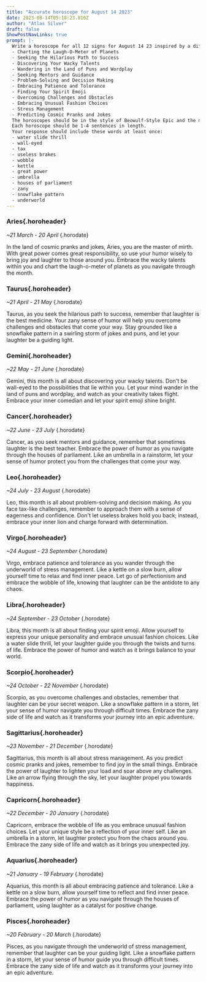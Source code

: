 ```yaml
---
title: "Accurate horoscope for August 14 2023"
date: 2023-08-14T05:18:23.816Z
author: "Atlas Silver"
draft: false
ShowPostNavLinks: true
prompt: |-
  Write a horoscope for all 12 signs for August 14 23 inspired by a different focus for each. Ensure you do not include the focus in the response:
  - Charting the Laugh-O-Meter of Planets
  - Seeking the Hilarious Path to Success
  - Discovering Your Wacky Talents
  - Wandering in the Land of Puns and Wordplay
  - Seeking Mentors and Guidance
  - Problem-Solving and Decision Making
  - Embracing Patience and Tolerance
  - Finding Your Spirit Emoji
  - Overcoming Challenges and Obstacles
  - Embracing Unusual Fashion Choices
  - Stress Management
  - Predicting Cosmic Pranks and Jokes
  The horoscopes should be in the style of Beowulf-Style Epic and the mood of eagerness
  Each horoscope should be 1-4 sentences in length.
  Your response should include these words at least once:
  - water slide thrill
  - wall-eyed
  - tax
  - useless brakes
  - wobble
  - kettle
  - great power
  - umbrella
  - houses of parliament
  - zany
  - snowflake pattern
  - underworld
---
```


### Aries{.horoheader}

*~21 March - 20 April*
{.horodate}

In the land of cosmic pranks and jokes, Aries, you are the master of mirth. With great power comes great responsibility, so use your humor wisely to bring joy and laughter to those around you. Embrace the wacky talents within you and chart the laugh-o-meter of planets as you navigate through the month.


### Taurus{.horoheader}

*~21 April - 21 May*
{.horodate}

Taurus, as you seek the hilarious path to success, remember that laughter is the best medicine. Your zany sense of humor will help you overcome challenges and obstacles that come your way. Stay grounded like a snowflake pattern in a swirling storm of jokes and puns, and let your laughter be a guiding light.


### Gemini{.horoheader}

*~22 May - 21 June*
{.horodate}

Gemini, this month is all about discovering your wacky talents. Don't be wall-eyed to the possibilities that lie within you. Let your mind wander in the land of puns and wordplay, and watch as your creativity takes flight. Embrace your inner comedian and let your spirit emoji shine bright.


### Cancer{.horoheader}

*~22 June - 23 July*
{.horodate}

Cancer, as you seek mentors and guidance, remember that sometimes laughter is the best teacher. Embrace the power of humor as you navigate through the houses of parliament. Like an umbrella in a rainstorm, let your sense of humor protect you from the challenges that come your way.


### Leo{.horoheader}

*~24 July - 23 August*
{.horodate}

Leo, this month is all about problem-solving and decision making. As you face tax-like challenges, remember to approach them with a sense of eagerness and confidence. Don't let useless brakes hold you back; instead, embrace your inner lion and charge forward with determination.


### Virgo{.horoheader}

*~24 August - 23 September*
{.horodate}

Virgo, embrace patience and tolerance as you wander through the underworld of stress management. Like a kettle on a slow burn, allow yourself time to relax and find inner peace. Let go of perfectionism and embrace the wobble of life, knowing that laughter can be the antidote to any chaos.


### Libra{.horoheader}

*~24 September - 23 October*
{.horodate}

Libra, this month is all about finding your spirit emoji. Allow yourself to express your unique personality and embrace unusual fashion choices. Like a water slide thrill, let your laughter guide you through the twists and turns of life. Embrace the power of humor and watch as it brings balance to your world.


### Scorpio{.horoheader}

*~24 October - 22 November*
{.horodate}

Scorpio, as you overcome challenges and obstacles, remember that laughter can be your secret weapon. Like a snowflake pattern in a storm, let your sense of humor navigate you through difficult times. Embrace the zany side of life and watch as it transforms your journey into an epic adventure.


### Sagittarius{.horoheader}

*~23 November - 21 December*
{.horodate}

Sagittarius, this month is all about stress management. As you predict cosmic pranks and jokes, remember to find joy in the small things. Embrace the power of laughter to lighten your load and soar above any challenges. Like an arrow flying through the sky, let your laughter propel you towards happiness.


### Capricorn{.horoheader}

*~22 December - 20 January*
{.horodate}

Capricorn, embrace the wobble of life as you embrace unusual fashion choices. Let your unique style be a reflection of your inner self. Like an umbrella in a storm, let laughter protect you from the chaos around you. Embrace the zany side of life and watch as it brings you unexpected joy.


### Aquarius{.horoheader}

*~21 January - 19 February*
{.horodate}

Aquarius, this month is all about embracing patience and tolerance. Like a kettle on a slow burn, allow yourself time to reflect and find inner peace. Embrace the power of humor as you navigate through the houses of parliament, using laughter as a catalyst for positive change.


### Pisces{.horoheader}

*~20 February - 20 March*
{.horodate}

Pisces, as you navigate through the underworld of stress management, remember that laughter can be your guiding light. Like a snowflake pattern in a storm, let your sense of humor guide you through difficult times. Embrace the zany side of life and watch as it transforms your journey into an epic adventure.

